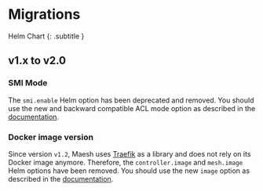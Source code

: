 # Migrations

Helm Chart
{: .subtitle }

## v1.x to v2.0

### SMI Mode

The `smi.enable` Helm option has been deprecated and removed. You should use the new and backward compatible ACL mode 
option as described in the [documentation](../install.md#access-control-list). 

### Docker image version

Since version `v1.2`, Maesh uses [Traefik](https://github.com/containous/traefik/) as a library and does not rely on its 
Docker image anymore. Therefore, the `controller.image` and `mesh.image` Helm options have been removed. You should use 
the new `image` option as described in the [documentation](../install.md#deploy-helm-chart).    
